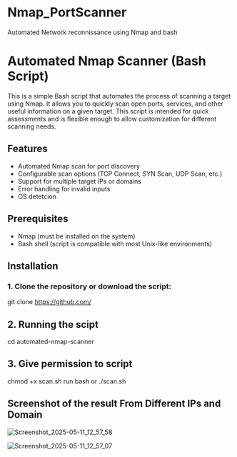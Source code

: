 # Nmap_PortScanner
Automated Network reconnissance using Nmap and  bash 

# Automated Nmap Scanner (Bash Script)

This is a simple Bash script that automates the process of scanning a target using Nmap. It allows you to quickly scan open ports, services, and other useful information on a given target. This script is intended for quick assessments and is flexible enough to allow customization for different scanning needs.

## Features
- Automated Nmap scan for port discovery
- Configurable scan options (TCP Connect, SYN Scan, UDP Scan, etc.)
- Support for multiple target IPs or domains
- Error handling for invalid inputs
- OS detetcion 

## Prerequisites
- Nmap (must be installed on the system)
- Bash shell (script is compatible with most Unix-like environments)

## Installation

### 1. Clone the repository or download the script: 

git clone https://github.com/<link>

## 2. Running the scipt 

cd automated-nmap-scanner

## 3. Give permission to script 

chmod +x scan.sh
run bash or ./scan.sh

## Screenshot of the result From Different IPs and Domain








![Screenshot_2025-05-11_12_57_58](https://github.com/user-attachments/assets/d875e9a0-36de-4396-910e-e3e2dbcb9338)





![Screenshot_2025-05-11_12_57_07](https://github.com/user-attachments/assets/8f545c6b-8887-49ec-b1bb-645c370245ad)














